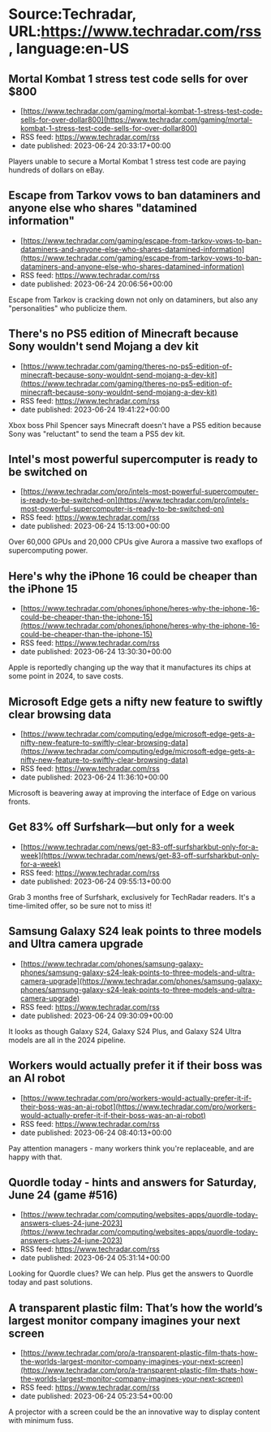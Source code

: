# Source:Techradar, URL:https://www.techradar.com/rss, language:en-US

## Mortal Kombat 1 stress test code sells for over $800
 - [https://www.techradar.com/gaming/mortal-kombat-1-stress-test-code-sells-for-over-dollar800](https://www.techradar.com/gaming/mortal-kombat-1-stress-test-code-sells-for-over-dollar800)
 - RSS feed: https://www.techradar.com/rss
 - date published: 2023-06-24 20:33:17+00:00

Players unable to secure a Mortal Kombat 1 stress test code are paying hundreds of dollars on eBay.

## Escape from Tarkov vows to ban dataminers and anyone else who shares "datamined information"
 - [https://www.techradar.com/gaming/escape-from-tarkov-vows-to-ban-dataminers-and-anyone-else-who-shares-datamined-information](https://www.techradar.com/gaming/escape-from-tarkov-vows-to-ban-dataminers-and-anyone-else-who-shares-datamined-information)
 - RSS feed: https://www.techradar.com/rss
 - date published: 2023-06-24 20:06:56+00:00

Escape from Tarkov is cracking down not only on dataminers, but also any "personalities" who publicize them.

## There's no PS5 edition of Minecraft because Sony wouldn't send Mojang a dev kit
 - [https://www.techradar.com/gaming/theres-no-ps5-edition-of-minecraft-because-sony-wouldnt-send-mojang-a-dev-kit](https://www.techradar.com/gaming/theres-no-ps5-edition-of-minecraft-because-sony-wouldnt-send-mojang-a-dev-kit)
 - RSS feed: https://www.techradar.com/rss
 - date published: 2023-06-24 19:41:22+00:00

Xbox boss Phil Spencer says Minecraft doesn't have a PS5 edition because Sony was "reluctant" to send the team a PS5 dev kit.

## Intel's most powerful supercomputer is ready to be switched on
 - [https://www.techradar.com/pro/intels-most-powerful-supercomputer-is-ready-to-be-switched-on](https://www.techradar.com/pro/intels-most-powerful-supercomputer-is-ready-to-be-switched-on)
 - RSS feed: https://www.techradar.com/rss
 - date published: 2023-06-24 15:13:00+00:00

Over 60,000 GPUs and 20,000 CPUs give Aurora a massive two exaflops of supercomputing power.

## Here's why the iPhone 16 could be cheaper than the iPhone 15
 - [https://www.techradar.com/phones/iphone/heres-why-the-iphone-16-could-be-cheaper-than-the-iphone-15](https://www.techradar.com/phones/iphone/heres-why-the-iphone-16-could-be-cheaper-than-the-iphone-15)
 - RSS feed: https://www.techradar.com/rss
 - date published: 2023-06-24 13:30:30+00:00

Apple is reportedly changing up the way that it manufactures its chips at some point in 2024, to save costs.

## Microsoft Edge gets a nifty new feature to swiftly clear browsing data
 - [https://www.techradar.com/computing/edge/microsoft-edge-gets-a-nifty-new-feature-to-swiftly-clear-browsing-data](https://www.techradar.com/computing/edge/microsoft-edge-gets-a-nifty-new-feature-to-swiftly-clear-browsing-data)
 - RSS feed: https://www.techradar.com/rss
 - date published: 2023-06-24 11:36:10+00:00

Microsoft is beavering away at improving the interface of Edge on various fronts.

## Get 83% off Surfshark—but only for a week
 - [https://www.techradar.com/news/get-83-off-surfsharkbut-only-for-a-week](https://www.techradar.com/news/get-83-off-surfsharkbut-only-for-a-week)
 - RSS feed: https://www.techradar.com/rss
 - date published: 2023-06-24 09:55:13+00:00

Grab 3 months free of Surfshark, exclusively for TechRadar readers. It's a time-limited offer, so be sure not to miss it!

## Samsung Galaxy S24 leak points to three models and Ultra camera upgrade
 - [https://www.techradar.com/phones/samsung-galaxy-phones/samsung-galaxy-s24-leak-points-to-three-models-and-ultra-camera-upgrade](https://www.techradar.com/phones/samsung-galaxy-phones/samsung-galaxy-s24-leak-points-to-three-models-and-ultra-camera-upgrade)
 - RSS feed: https://www.techradar.com/rss
 - date published: 2023-06-24 09:30:09+00:00

It looks as though Galaxy S24, Galaxy S24 Plus, and Galaxy S24 Ultra models are all in the 2024 pipeline.

## Workers would actually prefer it if their boss was an AI robot
 - [https://www.techradar.com/pro/workers-would-actually-prefer-it-if-their-boss-was-an-ai-robot](https://www.techradar.com/pro/workers-would-actually-prefer-it-if-their-boss-was-an-ai-robot)
 - RSS feed: https://www.techradar.com/rss
 - date published: 2023-06-24 08:40:13+00:00

Pay attention managers - many workers think you're replaceable, and are happy with that.

## Quordle today - hints and answers for Saturday, June 24 (game #516)
 - [https://www.techradar.com/computing/websites-apps/quordle-today-answers-clues-24-june-2023](https://www.techradar.com/computing/websites-apps/quordle-today-answers-clues-24-june-2023)
 - RSS feed: https://www.techradar.com/rss
 - date published: 2023-06-24 05:31:14+00:00

Looking for Quordle clues? We can help. Plus get the answers to Quordle today and past solutions.

## A transparent plastic film: That’s how the world’s largest monitor company imagines your next screen
 - [https://www.techradar.com/pro/a-transparent-plastic-film-thats-how-the-worlds-largest-monitor-company-imagines-your-next-screen](https://www.techradar.com/pro/a-transparent-plastic-film-thats-how-the-worlds-largest-monitor-company-imagines-your-next-screen)
 - RSS feed: https://www.techradar.com/rss
 - date published: 2023-06-24 05:23:54+00:00

A projector with a screen could be the an innovative way to display content with minimum fuss.

